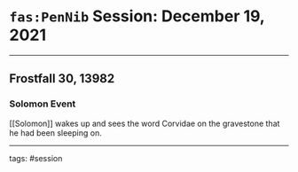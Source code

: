 # `fas:PenNib` Session: December 19, 2021
---

## Frostfall 30, 13982

### Solomon Event

[[Solomon]] wakes up and sees the word Corvidae on the gravestone that he had been sleeping on. 

---

tags: #session



